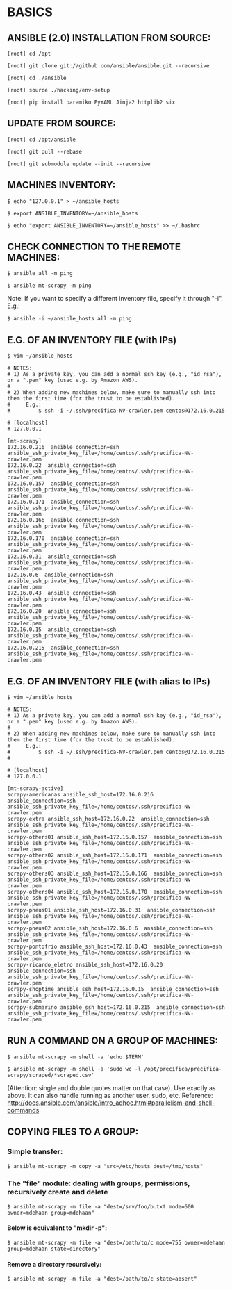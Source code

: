 # BASICS

## ANSIBLE (2.0) INSTALLATION FROM SOURCE:

	[root] cd /opt

	[root] git clone git://github.com/ansible/ansible.git --recursive

	[root] cd ./ansible

	[root] source ./hacking/env-setup

	[root] pip install paramiko PyYAML Jinja2 httplib2 six


## UPDATE FROM SOURCE:

	[root] cd /opt/ansible

	[root] git pull --rebase

	[root] git submodule update --init --recursive


## MACHINES INVENTORY:

	$ echo "127.0.0.1" > ~/ansible_hosts

	$ export ANSIBLE_INVENTORY=~/ansible_hosts

	$ echo "export ANSIBLE_INVENTORY=~/ansible_hosts" >> ~/.bashrc


## CHECK CONNECTION TO THE REMOTE MACHINES:

	$ ansible all -m ping

	$ ansible mt-scrapy -m ping

Note:  If you want to specify a different inventory file, specify it through "-i". E.g.:

	$ ansible -i ~/ansible_hosts all -m ping


## E.G. OF AN INVENTORY FILE (with IPs)

	$ vim ~/ansible_hosts


```
# NOTES:
# 1) As a private key, you can add a normal ssh key (e.g., "id_rsa"), or a ".pem" key (used e.g. by Amazon AWS).
#
# 2) When adding new machines below, make sure to manually ssh into them the first time (for the trust to be established).
#     E.g.:
#         $ ssh -i ~/.ssh/precifica-NV-crawler.pem centos@172.16.0.215

# [localhost]
# 127.0.0.1

[mt-scrapy]
172.16.0.216  ansible_connection=ssh ansible_ssh_private_key_file=/home/centos/.ssh/precifica-NV-crawler.pem
172.16.0.22  ansible_connection=ssh ansible_ssh_private_key_file=/home/centos/.ssh/precifica-NV-crawler.pem
172.16.0.157  ansible_connection=ssh ansible_ssh_private_key_file=/home/centos/.ssh/precifica-NV-crawler.pem
172.16.0.171  ansible_connection=ssh ansible_ssh_private_key_file=/home/centos/.ssh/precifica-NV-crawler.pem
172.16.0.166  ansible_connection=ssh ansible_ssh_private_key_file=/home/centos/.ssh/precifica-NV-crawler.pem
172.16.0.170  ansible_connection=ssh ansible_ssh_private_key_file=/home/centos/.ssh/precifica-NV-crawler.pem
172.16.0.31  ansible_connection=ssh ansible_ssh_private_key_file=/home/centos/.ssh/precifica-NV-crawler.pem
172.16.0.6  ansible_connection=ssh ansible_ssh_private_key_file=/home/centos/.ssh/precifica-NV-crawler.pem
172.16.0.43  ansible_connection=ssh ansible_ssh_private_key_file=/home/centos/.ssh/precifica-NV-crawler.pem
172.16.0.20  ansible_connection=ssh ansible_ssh_private_key_file=/home/centos/.ssh/precifica-NV-crawler.pem
172.16.0.15  ansible_connection=ssh ansible_ssh_private_key_file=/home/centos/.ssh/precifica-NV-crawler.pem
172.16.0.215  ansible_connection=ssh ansible_ssh_private_key_file=/home/centos/.ssh/precifica-NV-crawler.pem
```


## E.G. OF AN INVENTORY FILE (with alias to IPs)

	$ vim ~/ansible_hosts


```
# NOTES:
# 1) As a private key, you can add a normal ssh key (e.g., "id_rsa"), or a ".pem" key (used e.g. by Amazon AWS).
#
# 2) When adding new machines below, make sure to manually ssh into them the first time (for the trust to be established).
#     E.g.:
#         $ ssh -i ~/.ssh/precifica-NV-crawler.pem centos@172.16.0.215
#

# [localhost]
# 127.0.0.1

[mt-scrapy-active]
scrapy-americanas ansible_ssh_host=172.16.0.216  ansible_connection=ssh ansible_ssh_private_key_file=/home/centos/.ssh/precifica-NV-crawler.pem
scrapy-extra ansible_ssh_host=172.16.0.22  ansible_connection=ssh ansible_ssh_private_key_file=/home/centos/.ssh/precifica-NV-crawler.pem
scrapy-others01 ansible_ssh_host=172.16.0.157  ansible_connection=ssh ansible_ssh_private_key_file=/home/centos/.ssh/precifica-NV-crawler.pem
scrapy-others02 ansible_ssh_host=172.16.0.171  ansible_connection=ssh ansible_ssh_private_key_file=/home/centos/.ssh/precifica-NV-crawler.pem
scrapy-others03 ansible_ssh_host=172.16.0.166  ansible_connection=ssh ansible_ssh_private_key_file=/home/centos/.ssh/precifica-NV-crawler.pem
scrapy-others04 ansible_ssh_host=172.16.0.170  ansible_connection=ssh ansible_ssh_private_key_file=/home/centos/.ssh/precifica-NV-crawler.pem
scrapy-pneus01 ansible_ssh_host=172.16.0.31  ansible_connection=ssh ansible_ssh_private_key_file=/home/centos/.ssh/precifica-NV-crawler.pem
scrapy-pneus02 ansible_ssh_host=172.16.0.6  ansible_connection=ssh ansible_ssh_private_key_file=/home/centos/.ssh/precifica-NV-crawler.pem
scrapy-pontofrio ansible_ssh_host=172.16.0.43  ansible_connection=ssh ansible_ssh_private_key_file=/home/centos/.ssh/precifica-NV-crawler.pem
scrapy-ricardo_eletro ansible_ssh_host=172.16.0.20  ansible_connection=ssh ansible_ssh_private_key_file=/home/centos/.ssh/precifica-NV-crawler.pem
scrapy-shoptime ansible_ssh_host=172.16.0.15  ansible_connection=ssh ansible_ssh_private_key_file=/home/centos/.ssh/precifica-NV-crawler.pem
scrapy-submarino ansible_ssh_host=172.16.0.215  ansible_connection=ssh ansible_ssh_private_key_file=/home/centos/.ssh/precifica-NV-crawler.pem
```


## RUN A COMMAND ON A GROUP OF MACHINES:

	$ ansible mt-scrapy -m shell -a 'echo $TERM'

	$ ansible mt-scrapy -m shell -a 'sudo wc -l /opt/precifica/precifica-scrapy/scraped/*scraped.csv'

(Attention: single and double quotes matter on that case). Use exactly as above.
It can also handle running as another user, sudo, etc. Reference: http://docs.ansible.com/ansible/intro_adhoc.html#parallelism-and-shell-commands

## COPYING FILES TO A GROUP:

### Simple transfer:

	$ ansible mt-scrapy -m copy -a "src=/etc/hosts dest=/tmp/hosts"

### The "file" module: dealing with groups, permissions, recursively create and delete

	$ ansible mt-scrapy -m file -a "dest=/srv/foo/b.txt mode=600 owner=mdehaan group=mdehaan"

#### Below is equivalent to "mkdir -p":

	$ ansible mt-scrapy -m file -a "dest=/path/to/c mode=755 owner=mdehaan group=mdehaan state=directory"

#### Remove a directory recursively:

	$ ansible mt-scrapy -m file -a "dest=/path/to/c state=absent"
